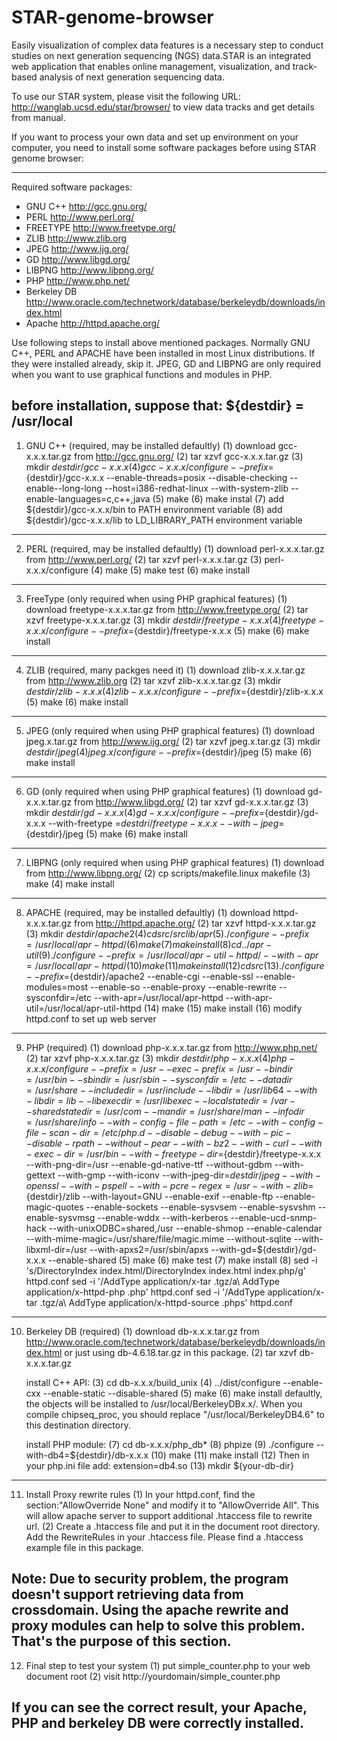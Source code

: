 STAR-genome-browser
===================
Easily visualization of complex data features is a necessary step to conduct studies on next generation sequencing (NGS) data.STAR is an integrated web application that enables online management, visualization, and track-based analysis of next generation sequencing data. 

To use our STAR system, please visit the following URL:
http://wanglab.ucsd.edu/star/browser/
to view data tracks and get details from manual.
 

If you want to process your own data and set up environment on your computer, you
need to install some software packages before using STAR genome browser:

--------------------------------------------------------------------------------
Required software packages:

* GNU C++ 	http://gcc.gnu.org/
* PERL 		http://www.perl.org/ 
* FREETYPE 	http://www.freetype.org/
* ZLIB 		http://www.zlib.org
* JPEG 		http://www.ijg.org/
* GD 		http://www.libgd.org/
* LIBPNG 	http://www.libpng.org/
* PHP 		http://www.php.net/
* Berkeley DB 	http://www.oracle.com/technetwork/database/berkeleydb/downloads/index.html
* Apache 	http://httpd.apache.org/

Use following steps to install above mentioned packages. Normally GNU C++, PERL and APACHE
have been installed in most Linux distributions. If they were installed already, skip it. 
JPEG, GD and LIBPNG are only required when you want to use graphical functions and modules 
in PHP.

before installation, suppose that: ${destdir} = /usr/local
--------------------------------------------------------------------------------
1. GNU C++ (required, may be installed defaultly)
	(1) download gcc-x.x.x.tar.gz from http://gcc.gnu.org/
	(2) tar xzvf gcc-x.x.x.tar.gz
	(3) mkdir ${destdir}/gcc-x.x.x
	(4) gcc-x.x.x/configure --prefix=${destdir}/gcc-x.x.x --enable-threads=posix 
		--disable-checking --enable--long-long --host=i386-redhat-linux 
		--with-system-zlib --enable-languages=c,c++,java
	(5) make
	(6) make instal
	(7) add ${destdir}/gcc-x.x.x/bin to PATH environment variable
	(8) add ${destdir}/gcc-x.x.x/lib to LD_LIBRARY_PATH environment variable
--------------------------------------------------------------------------------
2. PERL (required, may be installed defaultly)
	(1) download perl-x.x.x.tar.gz from  http://www.perl.org/
	(2) tar xzvf perl-x.x.x.tar.gz
	(3) perl-x.x.x/configure
	(4) make
	(5) make test
	(6) make install
--------------------------------------------------------------------------------
3. FreeType (only required when using PHP graphical features)
	(1) download freetype-x.x.x.tar.gz from  http://www.freetype.org/
	(2) tar xzvf freetype-x.x.x.tar.gz
	(3) mkdir ${destdir}/freetype-x.x.x
	(4) freetype-x.x.x/configure --prefix=${destdir}/freetype-x.x.x
	(5) make
	(6) make install
--------------------------------------------------------------------------------
4. ZLIB (required, many packges need it)
	(1) download zlib-x.x.x.tar.gz from  http://www.zlib.org
	(2) tar xzvf zlib-x.x.x.tar.gz
	(3) mkdir ${destdir}/zlib-x.x.x
	(4) zlib-x.x.x/configure --prefix=${destdir}/zlib-x.x.x
	(5) make
	(6) make install
--------------------------------------------------------------------------------
5. JPEG (only required when using PHP graphical features)
	(1) download jpeg.x.tar.gz from  http://www.ijg.org/
	(2) tar xzvf jpeg.x.tar.gz
	(3) mkdir ${destdir}/jpeg
	(4) jpeg.x/configure --prefix=${destdir}/jpeg
	(5) make
	(6) make install
--------------------------------------------------------------------------------
6. GD (only required when using PHP graphical features)
	(1) download gd-x.x.x.tar.gz from http://www.libgd.org/ 
	(2) tar xzvf gd-x.x.x.tar.gz
	(3) mkdir ${destdir}/gd-x.x.x
	(4) gd-x.x.x/configure --prefix=${destdir}/gd-x.x.x --with-freetype
		=${destdri}/freetype-x.x.x --with-jpeg=${destdir}/jpeg
	(5) make
	(6) make install
--------------------------------------------------------------------------------
7. LIBPNG (only required when using PHP graphical features)
	(1) download from http://www.libpng.org/ 
	(2) cp scripts/makefile.linux makefile
	(3) make
	(4) make install
--------------------------------------------------------------------------------
8. APACHE (required, may be installed defaultly)
	(1) download httpd-x.x.x.tar.gz from  http://httpd.apache.org/
	(2) tar xzvf httpd-x.x.x.tar.gz
	(3) mkdir ${destdir}/apache2
	(4) cd {src}/srclib/apr
	(5) ./configure --prefix=/usr/local/apr-httpd/
	(6) make
	(7) make install
	(8) cd ../apr-util
	(9) ./configure --prefix=/usr/local/apr-util-httpd/ --with-apr=/usr/local/apr-httpd/
	(10) make
	(11) make install
	(12) cd {src}
	(13) ./configure --prefix=${destdir}/apache2 --enable-cgi --enable-ssl --enable-modules=most 
	--enable-so --enable-proxy --enable-rewrite --sysconfdir=/etc --with-apr=/usr/local/apr-httpd
	--with-apr-util=/usr/local/apr-util-httpd
	(14) make
	(15) make install
	(16) modify httpd.conf to set up web server
--------------------------------------------------------------------------------
9. PHP (required)
	(1) download php-x.x.x.tar.gz from  http://www.php.net/
	(2) tar xzvf php-x.x.x.tar.gz
	(3) mkdir ${destdir}/php-x.x.x
	(4) php-x.x.x/configure --prefix=/usr --exec-prefix=/usr --bindir=/usr/bin 
		--sbindir=/usr/sbin --sysconfdir=/etc --datadir=/usr/share 
		--includedir=/usr/include --libdir=/usr/lib64 --with-libdir=lib 
		--libexecdir=/usr/libexec --localstatedir=/var --sharedstatedir=/usr/com 
		--mandir=/usr/share/man --infodir=/usr/share/info --with-config-file-path=/etc 
		--with-config-file-scan-dir=/etc/php.d --disable-debug --with-pic --disable-rpath 
		--without-pear --with-bz2 --with-curl --with-exec-dir=/usr/bin 
		--with-freetype-dir=${destdir}/freetype-x.x.x --with-png-dir=/usr 
		--enable-gd-native-ttf --without-gdbm --with-gettext --with-gmp --with-iconv 
		--with-jpeg-dir=${destdir}/jpeg --with-openssl --with-pspell  --with-pcre-regex=/usr 
		--with-zlib=${destdir}/zlib --with-layout=GNU --enable-exif --enable-ftp 
		--enable-magic-quotes --enable-sockets --enable-sysvsem --enable-sysvshm 
		--enable-sysvmsg  --enable-wddx --with-kerberos --enable-ucd-snmp-hack 
		--with-unixODBC=shared,/usr  --enable-shmop --enable-calendar 
		--with-mime-magic=/usr/share/file/magic.mime --without-sqlite --with-libxml-dir=/usr 
		--with-apxs2=/usr/sbin/apxs --with-gd=${destdir}/gd-x.x.x --enable-shared
	(5) make
	(6) make test
	(7) make install
	(8) sed -i 's/DirectoryIndex index.html/DirectoryIndex index.html index.php/g' httpd.conf 
	    sed -i '/AddType application\/x-tar .tgz/a\ AddType application\/x-httpd-php .php' httpd.conf
	    sed -i '/AddType application\/x-tar .tgz/a\ AddType application\/x-httpd-source .phps' httpd.conf
--------------------------------------------------------------------------------
10. Berkeley DB (required)
	(1) download db-x.x.x.tar.gz from  http://www.oracle.com/technetwork/database/berkeleydb/downloads/index.html
	    or just using db-4.6.18.tar.gz in this package.
	(2) tar xzvf db-x.x.x.tar.gz

    install C++ API:
	(3) cd db-x.x.x/build_unix
	(4) ../dist/configure --enable-cxx --enable-static --disable-shared
	(5) make
	(6) make install
	defaultly, the objects will be installed to /usr/local/BerkeleyDBx.x/. When you compile chipseq_proc,
	you should replace "/usr/local/BerkeleyDB4.6" to this destination directory.

    install PHP module:
	(7) cd db-x.x.x/php_db*
	(8) phpize
	(9) ./configure --with-db4=${destdir}/db-x.x.x
	(10) make
	(11) make install
	(12) Then in your php.ini file add: extension=db4.so
	(13) mkdir ${your-db-dir}

--------------------------------------------------------------------------------
11. Install Proxy rewrite rules
	(1) In your httpd.conf, find the section:"AllowOverride None" and modify it to "AllowOverride All".
	This will allow apache server to support additional .htaccess file to rewrite url.
	(2) Create a .htaccess file and put it in the document root directory. Add the RewriteRules in your
	.htaccess file. Please find a .htaccess example file in this package.

Note: Due to security problem, the program doesn't support retrieving data from crossdomain. Using the apache
rewrite and proxy modules can help to solve this problem. That's the purpose of this section.
--------------------------------------------------------------------------------
12. Final step to test your system
	(1) put simple_counter.php to your web document root
	(2) visit http://yourdomain/simple_counter.php

If you can see the correct result, your Apache, PHP and berkeley DB were correctly installed.
-----------------------------------------------------------------------------------------------

